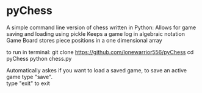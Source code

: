 # pyChess
A simple command line version of chess written in Python:
Allows for game saving and loading using pickle
Keeps a game log in algebraic notation
Game Board stores piece positions in a one dimensional array 


to run in terminal:
git clone https://github.com/lonewarrior556/pyChess
cd pyChess
python chess.py

Automatically askes if you want to load a saved game, to save an active game type "save".  
type "exit" to exit


